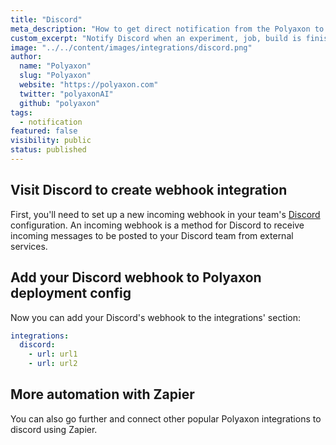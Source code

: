 ```yaml
---
title: "Discord"
meta_description: "How to get direct notification from the Polyaxon to your Discord channels."
custom_excerpt: "Notify Discord when an experiment, job, build is finished so everyone that your team stays in sync."
image: "../../content/images/integrations/discord.png"
author:
  name: "Polyaxon"
  slug: "Polyaxon"
  website: "https://polyaxon.com"
  twitter: "polyaxonAI"
  github: "polyaxon"
tags: 
  - notification
featured: false
visibility: public
status: published
---
```


## Visit Discord to create webhook integration

First, you'll need to set up a new incoming webhook in your team's [Discord](https://discordapp.com/developers/docs/resources/webhook) configuration. 
An incoming webhook is a method for Discord to receive incoming messages to be posted to your Discord team from external services.

## Add your Discord webhook to Polyaxon deployment config

Now you can add your Discord's webhook to the integrations' section:

```yaml
integrations:
  discord:
    - url: url1
    - url: url2
```

## More automation with Zapier

You can also go further and connect other popular Polyaxon integrations to discord using Zapier.
